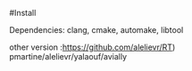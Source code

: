 #Install

Dependencies: clang, cmake, automake, libtool

other version :https://github.com/alelievr/RT)
pmartine/alelievr/yalaouf/avially
